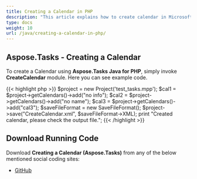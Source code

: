 ```yaml
---
title: Creating a Calendar in PHP
description: "This article explains how to create calendar in Microsoft Project (MPP/XML) files using Aspose.Tasks Java for PHP."
type: docs
weight: 10
url: /java/creating-a-calendar-in-php/
---
```


## **Aspose.Tasks - Creating a Calendar**
To create a Calendar using **Aspose.Tasks Java for PHP**, simply invoke **CreateCalendar** module. Here you can see example code.

{{< highlight php >}}
$project = new Project('test_tasks.mpp');
$cal1 = $project->getCalendars()->add("no info");
$cal2 = $project->getCalendars()->add("no name");
$cal3 = $project->getCalendars()->add("cal3");
$saveFileFormat = new SaveFileFormat();
$project->save("CreateCalendar.xml", $saveFileFormat->XML);
print "Created calendar, please check the output file.";
{{< /highlight >}}

## **Download Running Code**
Download **Creating a Calendar (Aspose.Tasks)** from any of the below mentioned social coding sites:

- [GitHub](https://github.com/aspose-tasks/Aspose.Tasks-for-Java/blob/master/Plugins/Aspose_Tasks_Java_for_PHP/src/aspose/tasks/WorkingWithCalendars/CreateCalendar.php)
